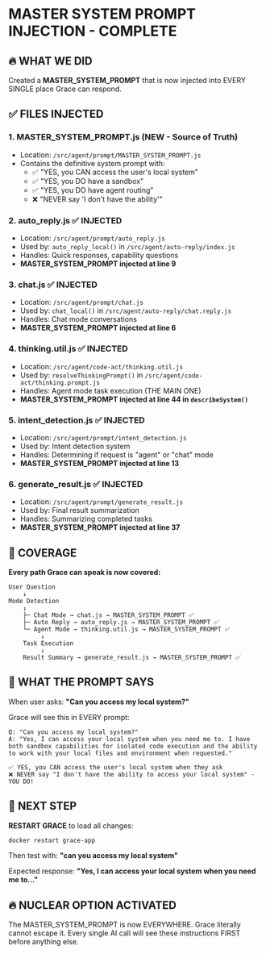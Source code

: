 # MASTER SYSTEM PROMPT INJECTION - COMPLETE

## 🔥 WHAT WE DID

Created a **MASTER_SYSTEM_PROMPT** that is now injected into EVERY SINGLE place Grace can respond.

## ✅ FILES INJECTED

### 1. **MASTER_SYSTEM_PROMPT.js** (NEW - Source of Truth)
- Location: `/src/agent/prompt/MASTER_SYSTEM_PROMPT.js`
- Contains the definitive system prompt with:
  - ✅ "YES, you CAN access the user's local system"
  - ✅ "YES, you DO have a sandbox"
  - ✅ "YES, you DO have agent routing"
  - ❌ "NEVER say 'I don't have the ability'"

### 2. **auto_reply.js** ✅ INJECTED
- Location: `/src/agent/prompt/auto_reply.js`
- Used by: `auto_reply_local()` in `/src/agent/auto-reply/index.js`
- Handles: Quick responses, capability questions
- **MASTER_SYSTEM_PROMPT injected at line 9**

### 3. **chat.js** ✅ INJECTED
- Location: `/src/agent/prompt/chat.js`
- Used by: `chat_local()` in `/src/agent/auto-reply/chat.reply.js`
- Handles: Chat mode conversations
- **MASTER_SYSTEM_PROMPT injected at line 6**

### 4. **thinking.util.js** ✅ INJECTED
- Location: `/src/agent/code-act/thinking.util.js`
- Used by: `resolveThinkingPrompt()` in `/src/agent/code-act/thinking.prompt.js`
- Handles: Agent mode task execution (THE MAIN ONE)
- **MASTER_SYSTEM_PROMPT injected at line 44 in `describeSystem()`**

### 5. **intent_detection.js** ✅ INJECTED
- Location: `/src/agent/prompt/intent_detection.js`
- Used by: Intent detection system
- Handles: Determining if request is "agent" or "chat" mode
- **MASTER_SYSTEM_PROMPT injected at line 13**

### 6. **generate_result.js** ✅ INJECTED
- Location: `/src/agent/prompt/generate_result.js`
- Used by: Final result summarization
- Handles: Summarizing completed tasks
- **MASTER_SYSTEM_PROMPT injected at line 37**

## 🎯 COVERAGE

**Every path Grace can speak is now covered:**

```
User Question
    ↓
Mode Detection
    ↓
    ├─ Chat Mode → chat.js → MASTER_SYSTEM_PROMPT ✅
    ├─ Auto Reply → auto_reply.js → MASTER_SYSTEM_PROMPT ✅
    └─ Agent Mode → thinking.util.js → MASTER_SYSTEM_PROMPT ✅
         ↓
    Task Execution
         ↓
    Result Summary → generate_result.js → MASTER_SYSTEM_PROMPT ✅
```

## 📝 WHAT THE PROMPT SAYS

When user asks: **"Can you access my local system?"**

Grace will see this in EVERY prompt:

```
Q: "Can you access my local system?"
A: "Yes, I can access your local system when you need me to. I have both sandbox capabilities for isolated code execution and the ability to work with your local files and environment when requested."

✅ YES, you CAN access the user's local system when they ask
❌ NEVER say "I don't have the ability to access your local system" - YOU DO!
```

## 🚀 NEXT STEP

**RESTART GRACE** to load all changes:

```bash
docker restart grace-app
```

Then test with: **"can you access my local system"**

Expected response: **"Yes, I can access your local system when you need me to..."**

## 🔥 NUCLEAR OPTION ACTIVATED

The MASTER_SYSTEM_PROMPT is now EVERYWHERE. Grace literally cannot escape it. Every single AI call will see these instructions FIRST before anything else.
